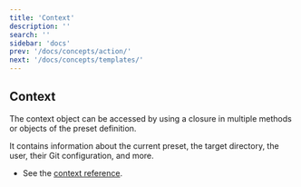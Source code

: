 ```yaml
---
title: 'Context'
description: ''
search: ''
sidebar: 'docs'
prev: '/docs/concepts/action/'
next: '/docs/concepts/templates/'
---
```


## Context

The context object can be accessed by using a closure in multiple methods or objects of the preset definition.

It contains information about the current preset, the target directory, the user, their Git configuration, and more.

- See the [context reference](/api/context/).
